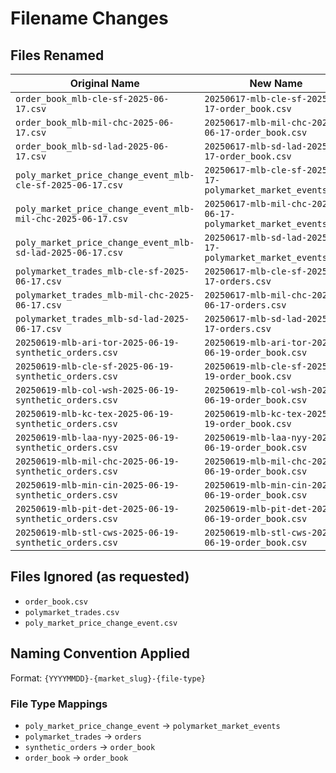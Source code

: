 # Filename Changes

## Files Renamed

| Original Name | New Name |
|---------------|----------|
| `order_book_mlb-cle-sf-2025-06-17.csv` | `20250617-mlb-cle-sf-2025-06-17-order_book.csv` |
| `order_book_mlb-mil-chc-2025-06-17.csv` | `20250617-mlb-mil-chc-2025-06-17-order_book.csv` |
| `order_book_mlb-sd-lad-2025-06-17.csv` | `20250617-mlb-sd-lad-2025-06-17-order_book.csv` |
| `poly_market_price_change_event_mlb-cle-sf-2025-06-17.csv` | `20250617-mlb-cle-sf-2025-06-17-polymarket_market_events.csv` |
| `poly_market_price_change_event_mlb-mil-chc-2025-06-17.csv` | `20250617-mlb-mil-chc-2025-06-17-polymarket_market_events.csv` |
| `poly_market_price_change_event_mlb-sd-lad-2025-06-17.csv` | `20250617-mlb-sd-lad-2025-06-17-polymarket_market_events.csv` |
| `polymarket_trades_mlb-cle-sf-2025-06-17.csv` | `20250617-mlb-cle-sf-2025-06-17-orders.csv` |
| `polymarket_trades_mlb-mil-chc-2025-06-17.csv` | `20250617-mlb-mil-chc-2025-06-17-orders.csv` |
| `polymarket_trades_mlb-sd-lad-2025-06-17.csv` | `20250617-mlb-sd-lad-2025-06-17-orders.csv` |
| `20250619-mlb-ari-tor-2025-06-19-synthetic_orders.csv` | `20250619-mlb-ari-tor-2025-06-19-order_book.csv` |
| `20250619-mlb-cle-sf-2025-06-19-synthetic_orders.csv` | `20250619-mlb-cle-sf-2025-06-19-order_book.csv` |
| `20250619-mlb-col-wsh-2025-06-19-synthetic_orders.csv` | `20250619-mlb-col-wsh-2025-06-19-order_book.csv` |
| `20250619-mlb-kc-tex-2025-06-19-synthetic_orders.csv` | `20250619-mlb-kc-tex-2025-06-19-order_book.csv` |
| `20250619-mlb-laa-nyy-2025-06-19-synthetic_orders.csv` | `20250619-mlb-laa-nyy-2025-06-19-order_book.csv` |
| `20250619-mlb-mil-chc-2025-06-19-synthetic_orders.csv` | `20250619-mlb-mil-chc-2025-06-19-order_book.csv` |
| `20250619-mlb-min-cin-2025-06-19-synthetic_orders.csv` | `20250619-mlb-min-cin-2025-06-19-order_book.csv` |
| `20250619-mlb-pit-det-2025-06-19-synthetic_orders.csv` | `20250619-mlb-pit-det-2025-06-19-order_book.csv` |
| `20250619-mlb-stl-cws-2025-06-19-synthetic_orders.csv` | `20250619-mlb-stl-cws-2025-06-19-order_book.csv` |

## Files Ignored (as requested)

- `order_book.csv`
- `polymarket_trades.csv`
- `poly_market_price_change_event.csv`

## Naming Convention Applied

Format: `{YYYYMMDD}-{market_slug}-{file-type}`

### File Type Mappings
- `poly_market_price_change_event` → `polymarket_market_events`
- `polymarket_trades` → `orders`
- `synthetic_orders` → `order_book`
- `order_book` → `order_book`